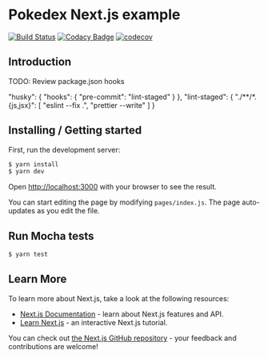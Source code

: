 # Pokedex Next.js example

[![Build Status](https://img.shields.io/travis/pikamachu/pika-pika-pokedex-nextjs/master.svg)](https://travis-ci.org/pikamachu/pika-pika-pokedex-nextjs)
[![Codacy Badge](https://api.codacy.com/project/badge/Grade/7a5d465f487e4f55a8e50e8201cc69b1)](https://www.codacy.com/project/antonio.marin.jimenez/pika-pika-pokedex-nextjs/dashboard?utm_source=github.com&utm_medium=referral&utm_content=pikamachu/pika-pika-pokedex-nextjs&utm_campaign=Badge_Grade_Dashboard)
[![codecov](https://codecov.io/gh/pikamachu/pika-pika-pokedex-nextjs/branch/master/graph/badge.svg)](https://codecov.io/gh/pikamachu/pika-pika-pokedex-nextjs)

## Introduction


TODO: Review package.json hooks

  "husky": {
    "hooks": {
      "pre-commit": "lint-staged"
    }
  },
  "lint-staged": {
    "./**/*.{js,jsx}": [
      "eslint --fix .",
      "prettier --write"
    ]
  }

## Installing / Getting started

First, run the development server:

```bash
$ yarn install
$ yarn dev
```

Open [http://localhost:3000](http://localhost:3000) with your browser to see the result.

You can start editing the page by modifying `pages/index.js`. The page auto-updates as you edit the file.

## Run Mocha tests

```bash
$ yarn test
```

## Learn More

To learn more about Next.js, take a look at the following resources:

- [Next.js Documentation](https://nextjs.org/docs) - learn about Next.js features and API.
- [Learn Next.js](https://nextjs.org/learn) - an interactive Next.js tutorial.

You can check out [the Next.js GitHub repository](https://github.com/vercel/next.js/) - your feedback and contributions are welcome!
